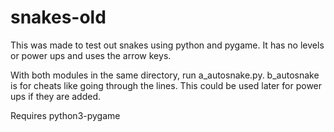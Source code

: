 # snakes-old

This was made to test out snakes using python and pygame. 
It has no levels or power ups and uses the arrow keys.

With both modules in the same directory, run a_autosnake.py. b_autosnake is for cheats like going through the lines. 
This could be used later for power ups if they are added.

Requires python3-pygame
